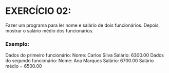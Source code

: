 # EXERCÍCIO 02:

Fazer um programa para ler nome e salário de dois funcionários. Depois, mostrar o salário médio dos funcionários.



### Exemplo:

Dados do primeiro funcionário:
Nome: Carlos Silva
Salário: 6300.00
Dados do segundo funcionário:
Nome: Ana Marques
Salário: 6700.00
Salário médio = 6500.00